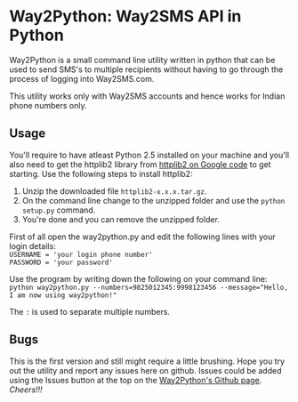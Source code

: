 Way2Python: Way2SMS API in Python
=================================

Way2Python is a small command line utility written in python
that can be used to send SMS's to multiple recipients without
having to go through the process of logging into Way2SMS.com.

This utility works only with Way2SMS accounts and hence
works for Indian phone numbers only.

Usage
-----

You'll require to have atleast Python 2.5 installed on your machine
and you'll also need to get the httplib2 library from
[httplib2 on Google code](http://code.google.com/p/httplib2) to get starting.
Use the following steps to install httplib2:
1. Unzip the downloaded file `httplib2-x.x.x.tar.gz`.
2. On the command line change to the unzipped folder and use the `python setup.py` command.
3. You're done and you can remove the unzipped folder.

First of all open the way2python.py and edit the following lines with your login details:  
`USERNAME = 'your login phone number'`  
`PASSWORD = 'your password'`

Use the program by writing down the following on your command line:  
`python way2python.py --numbers=9825012345:9998123456 --message="Hello, I am now using way2python!"`

The `:` is used to separate multiple numbers.

Bugs
----

This is the first version and still might require a little brushing.
Hope you try out the utility and report any issues here on github.
Issues could be added using the Issues button at the top on the
[Way2Python's Github page](https://github.com/nayaab/Way2Python).
*Cheers!!!*
